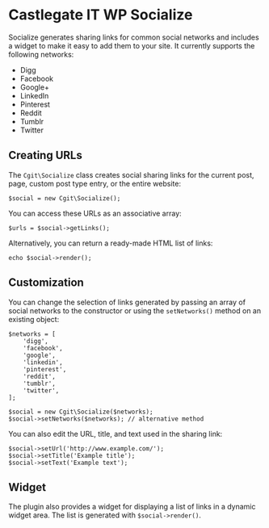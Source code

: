 # Castlegate IT WP Socialize #

Socialize generates sharing links for common social networks and includes a widget to make it easy to add them to your site. It currently supports the following networks:

*   Digg
*   Facebook
*   Google+
*   LinkedIn
*   Pinterest
*   Reddit
*   Tumblr
*   Twitter

## Creating URLs ##

The `Cgit\Socialize` class creates social sharing links for the current post, page, custom post type entry, or the entire website:

    $social = new Cgit\Socialize();

You can access these URLs as an associative array:

    $urls = $social->getLinks();

Alternatively, you can return a ready-made HTML list of links:

    echo $social->render();

## Customization ##

You can change the selection of links generated by passing an array of social networks to the constructor or using the `setNetworks()` method on an existing object:

    $networks = [
        'digg',
        'facebook',
        'google',
        'linkedin',
        'pinterest',
        'reddit',
        'tumblr',
        'twitter',
    ];

    $social = new Cgit\Socialize($networks);
    $social->setNetworks($networks); // alternative method

You can also edit the URL, title, and text used in the sharing link:

    $social->setUrl('http://www.example.com/');
    $social->setTitle('Example title');
    $social->setText('Example text');

## Widget ##

The plugin also provides a widget for displaying a list of links in a dynamic widget area. The list is generated with `$social->render()`.
